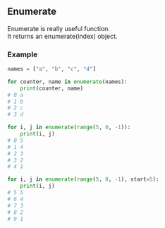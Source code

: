 ## Enumerate
Enumerate is really useful function.  
It returns an enumerate(index) object.

### Example
```python
names = ["a", "b", "c", "d"]
```
```python
for counter, name in enumerate(names):
    print(counter, name)
# 0 a
# 1 b
# 2 c
# 3 d
```
```python
for i, j in enumerate(range(5, 0, -1)):
    print(i, j)
# 0 5
# 1 4
# 2 3
# 3 2
# 4 1
```
```python
for i, j in enumerate(range(5, 0, -1), start=5):
    print(i, j)
# 5 5
# 6 4
# 7 3
# 8 2
# 9 1
```